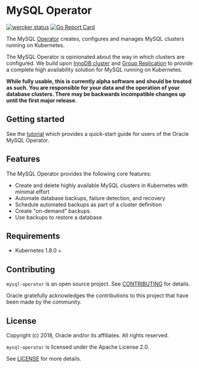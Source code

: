 # MySQL Operator

[![wercker status](https://app.wercker.com/status/cc1710e8b354d1a22f36b04c8313eac9/s/master "wercker status")](https://app.wercker.com/project/byKey/cc1710e8b354d1a22f36b04c8313eac9)
[![Go Report Card](https://goreportcard.com/badge/github.com/oracle/mysql-operator)](https://goreportcard.com/report/github.com/oracle/mysql-operator)

The MySQL [Operator][1] creates, configures and manages MySQL clusters running on Kubernetes.

The MySQL Operator is opinionated about the way in which clusters are configured.
We build upon [InnoDB cluster][3] and [Group Replication][4] to provide a complete high
availability solution for MySQL running on Kubernetes.

**While fully usable, this is currently alpha software and should be treated as
such.  You are responsible for your data and the operation of your database clusters. There may be backwards incompatible changes up until the first major
release.**

## Getting started

See the [tutorial][5] which provides a quick-start guide for users of the Oracle MySQL Operator.

## Features

The MySQL Operator provides the following core features:

- Create and delete highly available MySQL clusters in Kubernetes with minimal effort
- Automate database backups, failure detection, and recovery
- Schedule automated backups as part of a cluster definition
- Create "on-demand" backups.
- Use backups to restore a database

## Requirements

 * Kubernetes 1.8.0 +

## Contributing

`mysql-operator` is an open source project. See [CONTRIBUTING](CONTRIBUTING.md) for
details.

Oracle gratefully acknowledges the contributions to this project that have been made
by the community.

## License

Copyright (c) 2018, Oracle and/or its affiliates. All rights reserved.

`mysql-operator` is licensed under the Apache License 2.0.

See [LICENSE](LICENSE) for more details.

[1]: https://coreos.com/blog/introducing-operators.html
[2]: https://kubernetes.io/docs/tasks/access-kubernetes-api/extend-api-custom-resource-definitions/
[3]: https://dev.mysql.com/doc/refman/5.7/en/mysql-innodb-cluster-userguide.html
[4]: https://dev.mysql.com/doc/refman/5.7/en/group-replication.html
[5]: docs/tutorial.md
